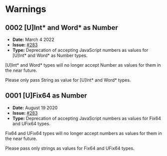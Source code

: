 # Warnings

## 0002 [U]Int* and Word* as Number

- **Date:** March 4 2022
- **Issue:** [#283](https://github.com/onflow/flow-js-sdk/issues/283)
- **Type:** Deprecation of accepting JavaScript numbers as values for [U]Int* and Word* as Number types.

[U]Int* and Word* types will no longer accept Number as values for them in the near future.

Please only pass String as value for [U]Int* and Word* types.


## 0001 [U]Fix64 as Number

- **Date:** August 19 2020
- **Issue:** [#283](https://github.com/onflow/flow-js-sdk/issues/283)
- **Type:** Deprecation of accepting JavaScript numbers as values for Fix64 and UFix64 types.

Fix64 and UFix64 types will no longer accept numbers as values for them in the near future.

Please pass only strings as values for Fix64 and UFix64 types. 

